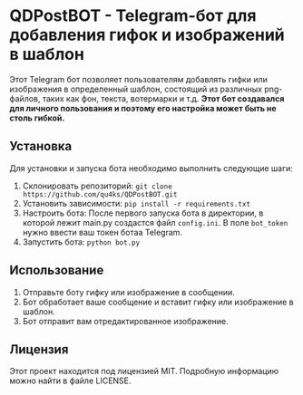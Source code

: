 # QDPostBOT - Telegram-бот для добавления гифок и изображений в шаблон
Этот Telegram бот позволяет пользователям добавлять гифки или изображения в определенный шаблон, состоящий из различных png-файлов, таких как фон, текста, вотермарки и т.д.
**Этот бот создавался для личного пользования и поэтому его настройка может быть не столь гибкой.**
## Установка
Для установки и запуска бота необходимо выполнить следующие шаги:
1. Склонировать репозиторий:
```git clone https://github.com/qu4ks/QDPostBOT.git```
2. Установить зависимости:
```pip install -r requirements.txt```
3. Настроить бота:
  После первого запуска бота в директории, в которой лежит main.py создастся файл `config.ini`. В поле `bot_token` нужно ввести ваш токен ботаа Telegram.
4. Запустить бота: ```python bot.py```
## Использование
1. Отправьте боту гифку или изображение в сообщении.
2. Бот обработает ваше сообщение и вставит гифку или изображение в шаблон.
3. Бот отправит вам отредактированное изображение.
## Лицензия
Этот проект находится под лицензией MIT. Подробную информацию можно найти в файле LICENSE.
